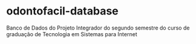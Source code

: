 # odontofacil-database
Banco de Dados do Projeto Integrador do segundo semestre do curso de graduação de Tecnologia em Sistemas para Internet
